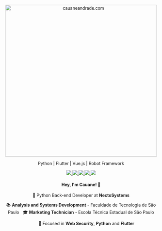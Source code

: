 <p align="center">
  <img src="" width="500"
  alt="cauaneandrade.com" />
</p>

<p align="center">
  Python | Flutter | Vue.js | Robot Framework
</p>

<p align="center">
  <a
    href="http://www.cauaneandrade.com"
    alt="Cauane Andrade"
    target="blank"
  >
    <img src="https://img.shields.io/badge/-cauane.com-28A745?style=flat&logo=python&logoColor=white" />
  </a>
  <a
    href="#" 
    alt="WhatsApp"
    target="blank"
  >
    <img src="https://img.shields.io/badge/-WhatsApp-28A745?style=flat&logo=WhatsApp&logoColor=white" />
  </a>
  <a
    href="mailto:cauane.emanuela@hotmail.com" 
    alt="Outlook"
    target="blank"
  >
    <img src="https://img.shields.io/badge/-Outlook-28A745?style=flat&logo=microsoft-outlook&logoColor=white" />
  </a>
  <a
    href="https://www.linkedin.com/in/cauane-andrade" 
    alt="LinkedIn"
    target="blank"
  >
    <img src="https://img.shields.io/badge/-LinkedIn-28A745?style=flat&logo=Linkedin&logoColor=white" />
  </a>
  <a
    href="https://github.com/CauaneAndrade/"
    alt="GitHub"
    target="blank"
  >
    <img src="https://img.shields.io/badge/-GitHub-28A745?style=flat&logo=Github&logoColor=white" />
  </a>
</p>

<h4 align="center">
  Hey, I'm Cauane! 👋
</h4>
<p align="center">
  💼 Python Back-end Developer at <b>NectoSystems</b>
</p>
<p align="center">
  📚 <b>Analysis and Systems Development</b> - Faculdade de Tecnologia de São Paulo &nbsp; 🎓 <b>Marketing Technician</b> - Escola Técnica Estadual de São Paulo
</p>
<p align="center">
  &nbsp; &nbsp; &nbsp; &nbsp; &nbsp;🎯 Focused in <b>Web Security</b>, <b>Python</b> and <b>Flutter</b>
</p>
